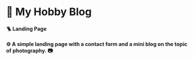 # 📌 My Hobby Blog
#### 🪜 Landing Page
#### ⚙️ A simple landing page with a contact form and a mini blog on the topic of photography. 📷
